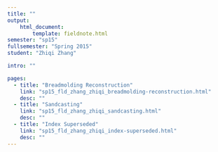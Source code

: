 ```yaml
---
title: ""
output:
    html_document:
        template: fieldnote.html
semester: "sp15"
fullsemester: "Spring 2015"
student: "Zhiqi Zhang"

intro: ""

pages:
  - title: "Breadmolding Reconstruction"
    link: "sp15_fld_zhang_zhiqi_breadmolding-reconstruction.html"
    desc: ""
  - title: "Sandcasting"
    link: "sp15_fld_zhang_zhiqi_sandcasting.html"
    desc: ""
  - title: "Index Superseded"
    link: "sp15_fld_zhang_zhiqi_index-superseded.html"
    desc: ""
---
```


